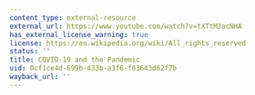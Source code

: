 ```yaml
---
content_type: external-resource
external_url: https://www.youtube.com/watch?v=tXTtMJacNHA
has_external_license_warning: true
license: https://en.wikipedia.org/wiki/All_rights_reserved
status: ''
title: COVID-19 and the Pandemic
uid: 0cf1ce4d-699b-433b-a3f6-f63643d62f7b
wayback_url: ''
---
```

